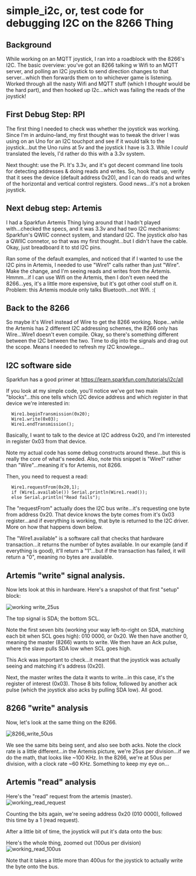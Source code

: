 # simple_i2c, or, test code for debugging I2C on the 8266 Thing
## Background
While working on an MQTT joystick, I ran into a roadblock with the 8266's I2C.  The basic overview:  you've got an 8266 talking w
Wifi to an MQTT server, and polling an I2C joystick to send direction changes to that server...which then forwards them on to
whichever game is listening.  Worked through all the nasty Wifi and MQTT stuff (which I *thought* would be the hard part), 
and then hooked up I2c...which was failing the reads of the joystick!

## First Debug Step:  RPI
The first thing I needed to check was whether the joystick was working.  Since I'm in arduino-land, my first thought was to 
tweak the driver I was using on an Uno for an I2C touchpot and see if it would talk to the joystick...but the Uno ruins at 5v and
the joystick I have is 3.3.  While I *could* translated the levels, I'd rather do this with a 3.3v system.

Next thought:  use the Pi.  It's 3.3v, and it's got decent command line tools for detecting addresses & doing reads and writes.
So, hook that up, verify that it sees the device (default address 0x20), and I can do reads and writes of the horizontal and 
vertical control registers.  Good news...it's not a broken joystick.

## Next debug step:  Artemis
I had a Sparkfun Artemis Thing lying around that I hadn't played with...checked the specs, and it was 3.3v and had two I2C mechanisms:
Sparkfun's QWIIC connect system, and standard I2C.  The joystick *also* has a QWIIC connetor, so that was my first thought...but I 
didn't have the cable.   Okay, just breadboard it to std I2C pins.

Ran some of the default examples, and noticed that if I wanted to use the I2C pins in Artemis, I needed to use "Wire1" calls rather than
just "Wire".  Make the change, and I'm seeing reads and writes from the Artemis.  Hmmm...if I can use Wifi on the Artemis, then I
don't even need the 8266...yes, it's a little more expensive, but it's got other cool stuff on it.  Problem:  this Artemis module
only talks Bluetooth...not Wifi.  :(

## Back to the 8266
So maybe it's Wire1 instead of Wire to get the 8266 working.  Nope...while the Artemis has 2 different I2C addressing schemes, the 
8266 only has Wire...Wire1 doesn't even compile.  Okay, so there's something different between the I2C between the two.  Time
to dig into the signals and drag out the scope.  Means I needed to refresh my I2C knowlege...

## I2C software side
Sparkfun has a good primer at
https://learn.sparkfun.com/tutorials/i2c/all

If you look at my simple code, you'll notice we've got two main "blocks"...this one tells which I2C device address and which register in that device we're interested in:
```
  Wire1.beginTransmission(0x20);
  Wire1.write(0x03);
  Wire1.endTransmission();
```
Basically, I want to talk to the device at I2C address 0x20, and I'm interested in register 0x03 from that device.

Note my actual code has some debug constructs around these...but this is really the core of what's needed.  Also, note this snippet is "Wire1" rather than "Wire"...meaning it's for Artemis, not 8266.

Then, you need to request a read:
```
  Wire1.requestFrom(0x20,1);
  if (Wire1.available()) Serial.println(Wire1.read());
  else Serial.println("Read fails");
```
The "requestFrom" actually does the I2C bus write...it's requesting one byte from address 0x20.  That device knows the byte comes from it's 0x03 register...and if everything is working, that byte is returned to the I2C driver.  More on how that happens down below.  

The "Wire1.available" is a software call that checks that hardware transaction...it returns the number of bytes available.  In our example (and if everything is good), it'll return a "1"...but if the transaction has failed, it will return a "0", meaning no bytes are available.

## Artemis "write" signal analysis.
Now lets look at this in hardware.  Here's a snapshot of that first "setup" block:

![working write_25us](https://user-images.githubusercontent.com/43499190/67578581-f93b0980-f6ff-11e9-9224-e4eb8ceff015.jpg)

The top signal is SDA; the bottom SCL.

Note the first seven bits (working your way left-to-right on SDA, matching each bit when SCL goes high): 010 0000, or 0x20.
We then have another 0, meaning the master (8266) wants to write.  We then have an Ack pulse, where the slave pulls SDA low when SCL goes high.

This Ack was important to check...it meant that the joystick was actually seeing and matching it's address (0x20).

Next, the master writes the data it wants to write...in this case, it's the register of interest (0x03).  Those 8 bits follow, followed by another ack pulse (which the joystick also acks by pulling SDA low).  All good.

## 8266 "write" analysis
Now, let's look at the same thing on the 8266.

![8266_write_50us](https://user-images.githubusercontent.com/43499190/67580181-2210ce00-f703-11e9-8816-ac9dd84ef116.jpg)

We see the same bits being sent, and also see both acks.  Note the clock rate is a little different...in the Artemis picture, we're 25us per division...if we do the math, that looks like ~100 KHz.  In the 8266, we're at 50us per division, with a clock rate ~60 KHz.  Something to keep my eye on...

## Artemis "read" analysis
Here's the "read" request from the artemis (master).
![working_read_request](https://user-images.githubusercontent.com/43499190/67584171-445a1a00-f70a-11e9-8481-6e648d860158.jpg)
 
Counting the bits again, we're seeing address 0x20 (010 0000), followed this time by a 1 (read request).

After a little bit of time, the joystick will put it's data onto the bus:


Here's the whole thing, zoomed out (100us per division)
![working_read_100us](https://user-images.githubusercontent.com/43499190/67583889-bed66a00-f709-11e9-9621-81effc516960.jpg)

Note that it takes a little more than 400us for the joystick to actually write the byte onto the bus.

